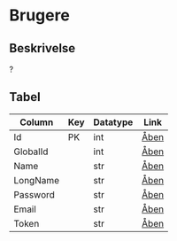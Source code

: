 # Brugere

## Beskrivelse

?

## Tabel

| Column   | Key | Datatype | Link                                                                        |
| -------- | --- | -------- | --------------------------------------------------------------------------- |
| Id       | PK  | int      | [Åben](https://fmdatahub.github.io/Datadictionary/Attributes/Id.html)       |
| GlobalId |     | int      | [Åben](https://fmdatahub.github.io/Datadictionary/Attributes/GlobalId.html) |
| Name     |     | str      | [Åben](https://fmdatahub.github.io/Datadictionary/Attributes/Name.html)     |
| LongName |     | str      | [Åben](https://fmdatahub.github.io/Datadictionary/Attributes/LongName.html) |
| Password |     | str      | [Åben](https://fmdatahub.github.io/Datadictionary/Attributes/Password.html) |
| Email    |     | str      | [Åben](https://fmdatahub.github.io/Datadictionary/Attributes/Email.html)    |
| Token    |     | str      | [Åben](https://fmdatahub.github.io/Datadictionary/Attributes/Token.html)    |

